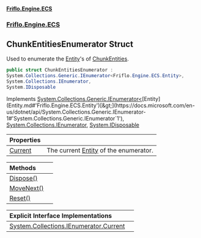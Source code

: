 #### [Friflo.Engine.ECS](index.md#'index')
### [Friflo.Engine.ECS](Friflo.Engine.ECS.md#'Friflo.Engine.ECS')

## ChunkEntitiesEnumerator Struct

Used to enumerate the [Entity](Entity.md#'Friflo.Engine.ECS.Entity')'s of [ChunkEntities](ChunkEntities.md#'Friflo.Engine.ECS.ChunkEntities').

```csharp
public struct ChunkEntitiesEnumerator :
System.Collections.Generic.IEnumerator<Friflo.Engine.ECS.Entity>,
System.Collections.IEnumerator,
System.IDisposable
```

Implements [System.Collections.Generic.IEnumerator&lt;](https://docs.microsoft.com/en-us/dotnet/api/System.Collections.Generic.IEnumerator-1#'System.Collections.Generic.IEnumerator`1')[Entity](Entity.md#'Friflo.Engine.ECS.Entity')[&gt;](https://docs.microsoft.com/en-us/dotnet/api/System.Collections.Generic.IEnumerator-1#'System.Collections.Generic.IEnumerator`1'), [System.Collections.IEnumerator](https://docs.microsoft.com/en-us/dotnet/api/System.Collections.IEnumerator#'System.Collections.IEnumerator'), [System.IDisposable](https://docs.microsoft.com/en-us/dotnet/api/System.IDisposable#'System.IDisposable')

| Properties | |
| :--- | :--- |
| [Current](ChunkEntitiesEnumerator.Current.md#'Friflo.Engine.ECS.ChunkEntitiesEnumerator.Current') | The current [Entity](Entity.md#'Friflo.Engine.ECS.Entity') of the enumerator. |

| Methods | |
| :--- | :--- |
| [Dispose()](ChunkEntitiesEnumerator.Dispose().md#'Friflo.Engine.ECS.ChunkEntitiesEnumerator.Dispose()') | |
| [MoveNext()](ChunkEntitiesEnumerator.MoveNext().md#'Friflo.Engine.ECS.ChunkEntitiesEnumerator.MoveNext()') | |
| [Reset()](ChunkEntitiesEnumerator.Reset().md#'Friflo.Engine.ECS.ChunkEntitiesEnumerator.Reset()') | |

| Explicit Interface Implementations | |
| :--- | :--- |
| [System.Collections.IEnumerator.Current](ChunkEntitiesEnumerator.System.Collections.IEnumerator.Current.md#'Friflo.Engine.ECS.ChunkEntitiesEnumerator.System.Collections.IEnumerator.Current') | |
